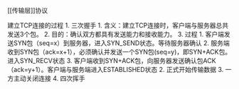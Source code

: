 [[传输层]]协议

建立TCP连接的过程
	1. 三次握手
		1. 含义：建立TCP连接时，客户端与服务器总共发送3个包。
		2. 目的：确认双方都具有发送能力和接收能力。
		3. 过程
			1. 客户端发送SYN包（seq=x）到服务器，进入SYN_SEND状态。等待服务器确认
			2. 服务端收到SYN包（ack=x+1），必须确认并发送一个SYN包(seq=y)，即SYN+ACK包。进入SYN_RECV状态
			3. 客户端收到SYN+ACK包，向服务器发送确认包ACK（ack=y+1）。客户端与服务端进入ESTABLISHED状态
	2. 正式开始传输数据
	3. 一方主动关闭连接
	4. 四次挥手